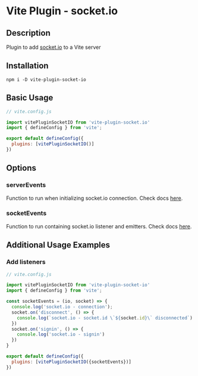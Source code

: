 # Vite Plugin - socket.io

## Description
Plugin to add [socket.io](https://socket.io/) to a Vite server

## Installation
```
npm i -D vite-plugin-socket-io
```

## Basic Usage
```js
// vite.config.js

import vitePluginSocketIO from 'vite-plugin-socket.io'
import { defineConfig } from 'vite';

export default defineConfig({
  plugins: [vitePluginSocketIO()]
})
```

## Options
### serverEvents
Function to run when initializing socket.io connection.  Check docs [here](./serverEvents/).
### socketEvents
Function to run containing socket.io listener and emitters.  Check docs [here](./socketEvents/).

## Additional Usage Examples
### Add listeners

```js
// vite.config.js

import vitePluginSocketIO from 'vite-plugin-socket-io'
import { defineConfig } from 'vite';

const socketEvents = (io, socket) => {
  console.log('socket.io - connection');
  socket.on('disconnect', () => {
    console.log(`socket.io - socket.id \`${socket.id}\` disconnected`)
  })
  socket.on('signin', () => {
    console.log('socket.io - signin')
  })
}

export default defineConfig({
  plugins: [vitePluginSocketIO({socketEvents})]
})
```
